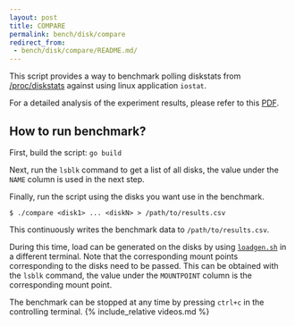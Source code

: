 ```yaml
---
layout: post
title: COMPARE
permalink: bench/disk/compare
redirect_from:
 - bench/disk/compare/README.md/
---
```


This script provides a way to benchmark polling diskstats from [/proc/diskstats](https://www.kernel.org/doc/Documentation/iostats.txt) against using linux application `iostat`.

For a detailed analysis of the experiment results, please refer to this [PDF](experiments.pdf).

## How to run benchmark?

First, build the script: `go build`

Next, run the `lsblk` command to get a list of all disks, the value under the `NAME` column is used in the next step.

Finally, run the script using the disks you want use in the benchmark.

```console
$ ./compare <disk1> ... <diskN> > /path/to/results.csv
```

This continuously writes the benchmark data to `/path/to/results.csv`.

During this time, load can be generated on the disks by using [`loadgen.sh`](../loadgen) in a different terminal. Note that the corresponding mount points corresponding to the disks need to be passed. This can be obtained with the `lsblk` command, the value under the `MOUNTPOINT` column is the corresponding mount point.

The benchmark can be stopped at any time by pressing `ctrl+c` in the controlling terminal.
{% include_relative videos.md %}

